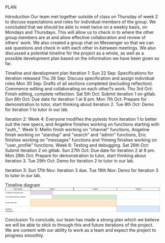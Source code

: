 PLAN

Introduction
Our team met together outside of class on Thursday of week 2 to discuss expectations and roles for individual members of the group. We concluded that we should be able to meet twice on a weekly basis, on Mondays and Thursdays. This will allow us to check in to where the other group members are at and allow effective collaboration and review of others' work. We also created a group chat on Messenger so that we can ask questions and check in with each other in-between meetings. We also discussed a potential timeline for the project as a whole, as well as a possible development plan based on the information we have been given so far.

Timeline and development plan
Iteration 1:
Sun 22 Sep: Specifications for iteration released
Thu 26 Sep: Discuss specification and assign individual roles
Mon 30 Sep: Drafts of all sections completed (excluding reflection). Commence editing and collaborating on each other?s work.
Thu 3rd Oct: Finish editing, complete reflection.
Sat 5th Oct: Submit iteration 1 on gitlab.
Sun 6th Oct: Due date for iteration 1 at 8 pm.
Mon 7th Oct: Prepare for demonstration to tutor, start thinking about iteration 2.
Tue 8th Oct: Demo for iteration 1 to tutor in our lab.

Iteration 2:
Week 4: Everyone modifies the pytests from iteration 1 to better suit the new specs, and Angeline finishes working on functions starting with "auth_".
Week 5: Meilin finish working on "channel" functions, Angeline finish working on "standup" and "search" and "admin" functions, Eric finishes working on "messages" functions and Yimeng finishes working on "user_profile" functions.
Week 6: Testing and debugging.
Sat 26th Oct: Submit iteration 2 on gitlab.
Sun 27th Oct: Due date for iteration 2 at 8 pm.
Mon 28th Oct: Prepare for demonstration to tutor, start thinking about iteration 3.
Tue 29th Oct: Demo for iteration 2 to tutor in our lab.

Iteration 3:
Sun 17th Nov: Iteration 3 due.
Tue 19th Nov: Demo for iteration 3 to tutor in our lab.

Timeline diagram
<img src = "Timetable.png">

Conclusion
To conclude, our team has made a strong plan which we believe we will be able to stick to through this and future iterations of the project. We are content with our ability to work as a team and expect the project to progress smoothly.
